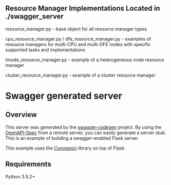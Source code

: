 ## Resource Manager Implementations Located  in ./swagger_server

resource_manager.py - base object for all resource manager types

cpu_resource_manager.py / dfe_resource_manager.py - examples of resource managers for multi-CPU and multi-DFE nodes with specific supported tasks and implementations

hnode_resource_manager.py - example of a heterogeneous node resource manager

cluster_resource_manager.py - example of a cluster resource manager

# Swagger generated server

## Overview
This server was generated by the [swagger-codegen](https://github.com/swagger-api/swagger-codegen) project. By using the
[OpenAPI-Spec](https://github.com/swagger-api/swagger-core/wiki) from a remote server, you can easily generate a server stub.  This
is an example of building a swagger-enabled Flask server.

This example uses the [Connexion](https://github.com/zalando/connexion) library on top of Flask.

## Requirements
Python 3.5.2+
